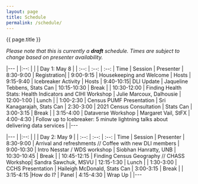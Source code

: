 ```yaml
---
layout: page
title: Schedule
permalink: /schedule/
---
```


{{ page.title }}

*Please note that this is currently a **draft** schedule. Times are subject to change based on presenter availability.*

|---
| |:--: | 
| | Day 1: May 8 |
| :--: | :--: | :--: 
| Time | Session | Presenter
| 8:30-9:00	| Registration|
| 9:00-9:15	| Housekeeping and Welcome	| Hosts
| 9:15-9:40	| Icebreaker Activity |	Hosts
| 9:40-10:15| DLI Update | Jaqueline Tebbens, Stats Can
| 10:15-10:30	| Break	|
| 10:30-12:00	| Finding Health Stats: Health Indicators and CIHI Workshop | Julie Marcoux, Dalhousie
| 12:00-1:00 | Lunch	|
| 1:00-2:30	| Census PUMF Presentation | Sri Kanagarajah, Stats Can
| 2:30-3:00	| 2021 Census Consultation | Stats Can
| 3:00-3:15	| Break	|
| 3:15-4:00	| Dataverse Workshop | Margaret Vail, StFX
| 4:00-4:30	| Follow up to Icebreaker: 5 minute lightning talks about delivering data services |
|---


|---
| |:--: | 
| | Day 2: May 9 |
| :--: | :--: | :--: 
| Time | Session | Presenter
| 8:30-9:00	 | Arrival and refreshments // Coffee with new DLI members
| 9:00-10:30	| Intro Nesstar / WDS workshop | Siobhan Hanratty, UNB
| 10:30-10:45	| Break	|
| 10:45-12:15	| Finding Census Geography // CHASS Workshop| Sandra Sawchuk, MSVU
| 12:15-1:30	| Lunch	|
| 1:30-3:00	| CCHS Presentation |	Haileigh McDonald, Stats Can
| 3:00-3:15	| Break	|
| 3:15-4:15	 |How do I?	| Panel
| 4:15-4:30	| Wrap Up	|
|---
